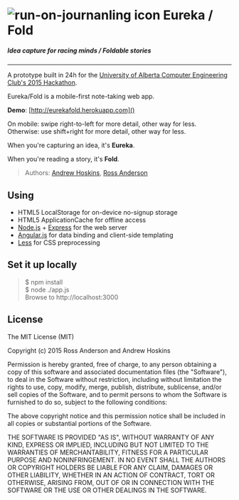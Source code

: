 ![run-on-journanling icon](http://i.imgur.com/zshXcAi.png) Eureka / Fold
=================

##### Idea capture for racing minds / Foldable stories

<hr />

A prototype built in 24h for the [University of Alberta Computer Engineering Club's 2015 Hackathon](http://hackathon.compeclub.com/).

Eureka/Fold is a mobile-first note-taking web app. 

**Demo**: [http://eurekafold.herokuapp.com]()

On mobile: swipe right-to-left for more detail, other way for less.  
Otherwise: use shift+right for more detail, other way for less.

When you're capturing an idea, it's **Eureka**. 

When you're reading a story, it's **Fold**.

> Authors: [Andrew Hoskins](https://github.com/ahoskins), [Ross Anderson](https://github.com/rosshamish)

Using
-----

- HTML5 LocalStorage for on-device no-signup storage
- HTML5 ApplicationCache for offline access
- [Node.js](http://nodejs.org/) + [Express](http://expressjs.com/) for the web server
- [Angular.js](https://angularjs.org/) for data binding and client-side templating
- [Less](http://lesscss.org/) for CSS preprocessing

Set it up locally
-----------------

> $ npm install  
> $ node ./app.js  
> Browse to http://localhost:3000

License
-------

The MIT License (MIT)

Copyright (c) 2015 Ross Anderson and Andrew Hoskins

Permission is hereby granted, free of charge, to any person obtaining a copy of this software and associated documentation files (the "Software"), to deal in the Software without restriction, including without limitation the rights to use, copy, modify, merge, publish, distribute, sublicense, and/or sell copies of the Software, and to permit persons to whom the Software is furnished to do so, subject to the following conditions:

The above copyright notice and this permission notice shall be included in all copies or substantial portions of the Software.

THE SOFTWARE IS PROVIDED "AS IS", WITHOUT WARRANTY OF ANY KIND, EXPRESS OR IMPLIED, INCLUDING BUT NOT LIMITED TO THE WARRANTIES OF MERCHANTABILITY, FITNESS FOR A PARTICULAR PURPOSE AND NONINFRINGEMENT. IN NO EVENT SHALL THE AUTHORS OR COPYRIGHT HOLDERS BE LIABLE FOR ANY CLAIM, DAMAGES OR OTHER LIABILITY, WHETHER IN AN ACTION OF CONTRACT, TORT OR OTHERWISE, ARISING FROM, OUT OF OR IN CONNECTION WITH THE SOFTWARE OR THE USE OR OTHER DEALINGS IN THE SOFTWARE.
